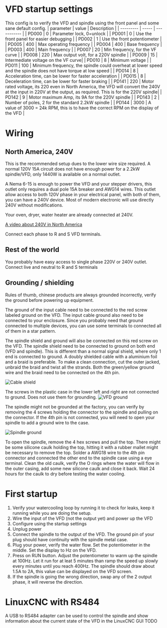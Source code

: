 # VFD startup settings
This config is to verify the VFD and spindle using the front panel and some sane default config.
| parameter | value | Description |
| --------- | ----- | ----------- |
| PD000     | 0     | Parameter lock, 0=unlock |
| PD001     | 0     | Use the front panel for easier debugging |
| PD002     | 1     | Use the front potentiometer |
| PD005     | 400   | Max operating frequency |
| PD004     | 400   | Base frequency |
| PD003     | 400   | Main frequency |
| PD007     | 20    | Min frequency, for the VF curve |
| PD008     | 220   | Max output volt, for a 220V spindle |
| PD009     | 15    | Intermediate voltage on the VF curve|
| PD010     | 8     | Minimum voltage |
| PD011     | 100   | Minimum frequency, the spindle could overheat at lower speed and the spindle does not have torque at low speed |
| PD014     | 8     | Acceleration time, can be lower for faster acceleration |
| PD015     | 8     | Deceleration time, can be lower for faster braking |
| PD141     | 220   | Motor rated voltage, its 220 even in North America, the VFD will convert the 240V at the input in 220V at the output, as required. This is for the 220V spindle|
| PD142     | 9     | Motor maximum Amp, its 9A for the 220V spindle |
| PD143     | 2     | Number of poles, 2 for the standard 2.2kW spindle |
| PD144     | 3000  | A value of 3000 = 24k RPM, this is to have the correct RPM on the display of the VFD |

# Wiring
## North America, 240V
This is the recommended setup dues to the lower wire size required. A normal 120V 15A circuit does not have enough power for a 2.2kW spindle/VFD, only 1440W is available on a normal outlet.

A Nema 6-15 is enough to power the VFD and your stepper drivers, this outlet only requires a dual pole 15A breaker and AWG14 wires. This outlet allow access to both 120V phase in your electrical panel, with both of them, you can have a 240V device. Most of modern electronic will use directly 240V without modifications.

Your oven, dryer, water heater are already connected at 240V. 

[A video about 240V in North America](https://www.youtube.com/watch?v=jMmUoZh3Hq4)

Connect each phase to R and S VFD terminals.

## Rest of the world
You probably have easy access to single phase 220V or 240V outlet. Connect live and neutral to R and S terminals

## Grounding / shielding
Rules of thumb, chinese products are always grounded incorrectly, verify the ground before powering up equipment. 

The ground of the input cable need to be connected to the red screw labeled ground on the VFD. The input cable ground also need to be connected to your enclosure. Since you probably need that ground connected to multiple devices, you can use some terminals to connected all of them in a star pattern. 

The spindle shield and ground will also be connected on this red screw on the VFD. The spindle shield need to be connected to ground on both end (VFD and spindle). This is different than a normal signal shield, where only 1 end is connected to ground. A doubly shielded cable with a aluminium foil and a braid is preferable. To make a clean connection, cut the outer jacked, unbraid the braid and twist all the strands. Both the green/yellow ground wire and the braid need to be connected on the 4th pin. 

![Cable shield](https://raw.githubusercontent.com/threedesigns/printNC/master/Media/Images/cable_shield.jpg)

The screws in the plastic case in the lower left and right are not connected to ground. Does not use them for grounding.
![VFD ground](.../Media/Images/vfd_internal.jpg)

The spindle might not be grounded at the factory, you can verify by removing the 4 screws holding the connector to the spindle and pulling on the connector. If the 4th pin is not connected, you will need to open your spindle to add a ground wire to the case. 

![Spindle ground](https://raw.githubusercontent.com/threedesigns/printNC/master/Media/Images/vfd_internal.jpg)

To open the spindle, remove the 4 hex screws and pull the top. There might be some silicone caulk holding the top, hitting it with a rubber mallet might be necessary to remove the top. Solder a AWG18 wire to the 4th pin connector and connected the other end to the spindle case using a eye terminal. Clean the old caulk, verify the O rings where the water will flow in the outer casing, add some new silicone caulk and close it back. Wait 24 hours for the caulk to dry before testing the water cooling. 

# First startup
1. Verify your watercooling loop by running it to check for leaks, keep it running while you are doing the setup.
2. Wire the input of the VFD (not the output yet) and power up the VFD
3. Configure using the startup settings
4. Unplug power
5. Connect the spindle to the output of the VFD. The ground pin of your plug should have continuity with the spindle metal case.
6. Plug your power, verify the water flow. Set the potentiometer in the middle. Set the display to Hz on the VFD.
7. Press on RUN button. Adjust the potentiometer to warm up the spindle at 100Hz. Let it run for at leat 5 minutes than ramp the speed up slowly every minutes until you reach 400Hz. The spindle should draw about 1.5A to 2A, this value can be displayed on the VFD screen. 
8. If the spindle is going the wrong direction, swap any of the 2 output phase, it will reverse the direction. 

# LinuxCNC with RS484
A USB to RS484 adapter can be used to control the spindle and show information about the current state of the VFD in the LinuxCNC GUI
TODO
